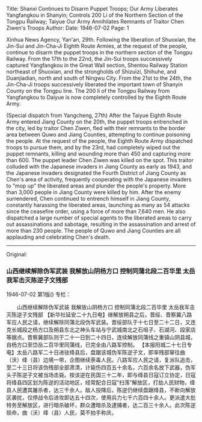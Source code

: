 Title: Shanxi Continues to Disarm Puppet Troops; Our Army Liberates Yangfangkou in Shanyin; Controls 200 Li of the Northern Section of the Tongpu Railway; Taiyue Our Army Annihilates Remnants of Traitor Chen Ziwen's Troops
Author:
Date: 1946-07-02
Page: 1

Xinhua News Agency, Yan'an, 29th. Following the liberation of Shuoxian, the Jin-Sui and Jin-Cha-Ji Eighth Route Armies, at the request of the people, continue to disarm the puppet troops in the northern section of the Tongpu Railway. From the 17th to the 22nd, the Jin-Sui troops successively captured Yangfangkou in the Great Wall section, Shentou Railway Station northeast of Shuoxian, and the strongholds of Shizuizi, Shihuhe, and Duanjiadian, north and south of Ningwu City. From the 21st to the 24th, the Jin-Cha-Ji troops successively liberated the important town of Shanyin County on the Tongpu line. The 200 li of the Tongpu Railway from Yangfangkou to Daiyue is now completely controlled by the Eighth Route Army.

(Special dispatch from Yangcheng, 27th) After the Taiyue Eighth Route Army entered Jiang County on the 20th, the puppet troops entrenched in the city, led by traitor Chen Ziwen, fled with their remnants to the border area between Quwo and Jiang Counties, attempting to continue poisoning the people. At the request of the people, the Eighth Route Army dispatched troops to pursue them, and by the 23rd, had completely wiped out the puppet remnants, killing and wounding more than 450 and capturing more than 600. The puppet leader Chen Ziwen was killed on the spot. This traitor colluded with the Japanese invaders in Jiang County as early as 1943, and the Japanese invaders designated the Fourth District of Jiang County as Chen's area of activity, frequently cooperating with the Japanese invaders to "mop up" the liberated areas and plunder the people's property. More than 3,000 people in Jiang County were killed by him. After the enemy surrendered, Chen continued to entrench himself in Jiang County, constantly harassing the liberated areas, launching as many as 54 attacks since the ceasefire order, using a force of more than 7,640 men. He also dispatched a large number of special agents to the liberated areas to carry out assassinations and sabotage, resulting in the assassination and arrest of more than 230 people. The people of Quwo and Jiang Counties are all applauding and celebrating Chen's death.



<hr /> 

Original: 


### 山西继续解除伪军武装  我解放山阴杨方口  控制同蒲北段二百华里  太岳我军击灭陈逆子文残部

1946-07-02
第1版()
专栏：

　　山西继续解除伪军武装
    我解放山阴杨方口
    控制同蒲北段二百华里
    太岳我军击灭陈逆子文残部
    【新华社延安二十九日电】继解放朔县之后，晋绥、晋察冀八路军应人民之请，继续解除同蒲北段伪军武装。晋绥部队于十七日至二十二日，又连克长城段之杨方口及朔县东北之神头车站与宁武城南北之石咀子、石湖河、段家店等据点。晋察冀部队则于二十一日到二十四日，连续解放同蒲线之重镇山阴县城，自杨方口至岱岳二百华里同蒲线，已完全由八路军控制。
    【本报阳城二十七日专电】太岳八路军二十日进驻绛县后，盘踞该城伪军陈逆子文，即率残部窜往曲（沃）绛（县）边境一带，企图继续荼毒人民。八路军应人民之请，复派队追击，至二十三日将该伪残部全部肃清，计毙伤四百五十余名，六百余名放下武器，伪军头子陈逆子文被当场击毙。按该逆在民国三十二年，即与绛县日寇订立协定，日寇将绛县四区划为陈逆的活动地区，经常配合日寇“扫荡”解放区，打劫人民财物，绛县人民遭其屠杀者，达三千余人。敌人投降后，陈逆仍继续盘踞绛县，不断向解放区袭扰，仅停战令后进攻即达五十四次，使用兵力七千六百四十余人。更派遣大批特务至解放区，进行暗杀破坏，群众遭暗杀及逮捕者，达二百三十余人。此次陈逆殒命，曲（沃）绛（县）人民，莫不拍手称庆。
